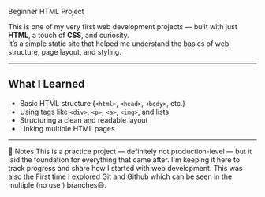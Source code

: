 Beginner HTML Project

This is one of my very first web development projects — built with just **HTML**, a touch of **CSS**, and curiosity.  
It’s a simple static site that helped me understand the basics of web structure, page layout, and styling.

---

##  What I Learned

- Basic HTML structure (`<html>`, `<head>`, `<body>`, etc.)
- Using tags like `<div>`, `<p>`, `<a>`, `<img>`, and lists
- Structuring a clean and readable layout
- Linking multiple HTML pages

---

🔖 Notes
This is a practice project —  definitely not production-level — but it laid the foundation for everything that came after. I'm keeping it here to track progress and share how I started with web development.
This was also the First time I explored Git and Github which can be seen in the multiple (no use ) branches😅.
